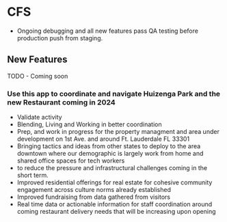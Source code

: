 # CFS

- Ongoing debugging and all new features pass QA testing before production push from staging.

## New Features

TODO - Coming soon

### Use this app to coordinate and navigate Huizenga Park and the new Restaurant coming in 2024

- Validate activity
- Blending, Living and Working in better coordination
- Prep, and work in progress for the property managment and area under development on 1st Ave. and around Ft. Lauderdale FL 33301
- Bringing tactics and ideas from other states to deploy to the area downtown where our demographic is largely work from home and shared office spaces for tech workers
- to reduce the pressure and infrastructural challenges coming in the short term.
- Improved residential offerings for real estate for  cohesive community engagement across culture norms already established
- Improved fundraising from data gathered from visitors
- Real time data or actionable information for staff coordination around coming restaurant delivery needs that will be increasing upon opening
